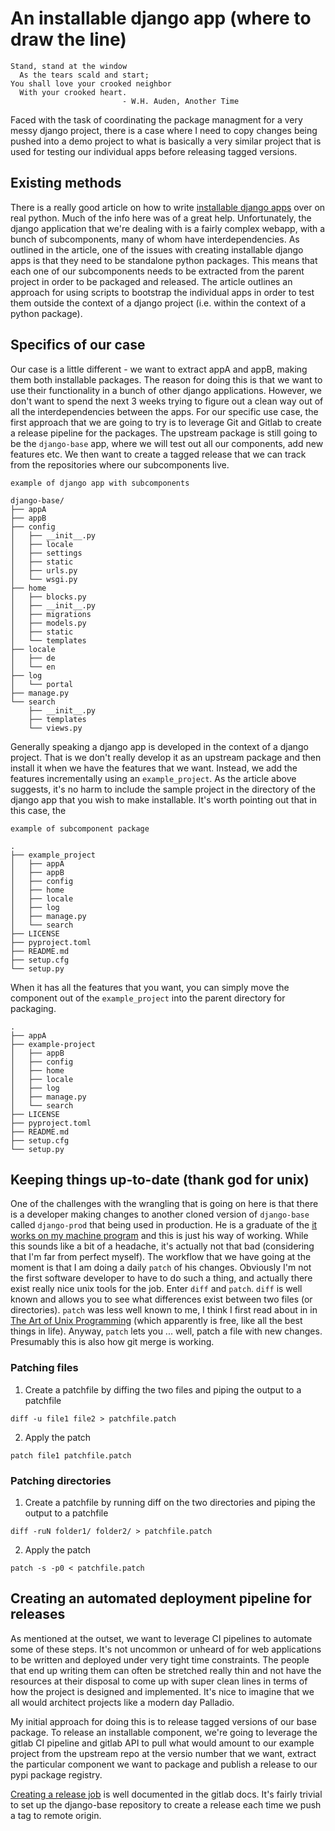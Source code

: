 # An installable django app (where to draw the line)

```
Stand, stand at the window
  As the tears scald and start;
You shall love your crooked neighbor
  With your crooked heart.
                         - W.H. Auden, Another Time
```

Faced with the task of coordinating the package managment for a very messy
django project, there is a case where I need to copy changes being pushed into
a demo project to what is basically a very similar project that is used for
testing our individual apps before releasing tagged versions.

## Existing methods

There is a really good article on how to write [installable django apps](https://realpython.com/installable-django-app/)
over on real python. Much of the info here was of a great help. Unfortunately,
the django application that we're dealing with is a fairly complex webapp, with
a bunch of subcomponents, many of whom have interdependencies. As outlined in
the article, one of the issues with creating installable django apps is that
they need to be standalone python packages. This means that each one of our
subcomponents needs to be extracted from the parent project in order to be
packaged and released. The article outlines an approach for using scripts to
bootstrap the individual apps in order to test them outside the context of a
django project (i.e. within the context of a python package).

## Specifics of our case

Our case is a little different - we want to extract appA and appB, making them both installable
packages. The reason for doing this is that we want to use their functionality
in a bunch of other django applications. However, we don't want to spend the
next 3 weeks trying to figure out a clean way out of all the interdependencies
between the apps. For our specific use case, the first approach that we are
going to try is to leverage Git and Gitlab to create a release pipeline for the
packages. The upstream package is still going to be the `django-base` app,
where we will test out all our components, add new features etc. We then want
to create a tagged release that we can track from the repositories where our
subcomponents live.

```
example of django app with subcomponents

django-base/
├── appA
├── appB
├── config
│   ├── __init__.py
│   ├── locale
│   ├── settings
│   ├── static
│   ├── urls.py
│   └── wsgi.py
├── home
│   ├── blocks.py
│   ├── __init__.py
│   ├── migrations
│   ├── models.py
│   ├── static
│   └── templates
├── locale
│   ├── de
│   └── en
├── log
│   └── portal
├── manage.py
└── search
    ├── __init__.py
    ├── templates
    └── views.py

```

Generally speaking a django app is developed in the context of a django
project. That is we don't really develop it as an upstream package and then
install it when we have the features that we want. Instead, we add the features
incrementally using an `example_project`. As the article above suggests, it's
no harm to include the sample project in the directory of the django app that
you wish to make installable. It's worth pointing out that in this case, the

```
example of subcomponent package

.
├── example_project
│   ├── appA
│   ├── appB
│   ├── config
│   ├── home
│   ├── locale
│   ├── log
│   ├── manage.py
│   └── search
├── LICENSE
├── pyproject.toml
├── README.md
├── setup.cfg
└── setup.py

```

When it has all the features that you want, you can simply move the component out
of the `example_project` into the parent directory for packaging.

```
.
├── appA
├── example-project
│   ├── appB
│   ├── config
│   ├── home
│   ├── locale
│   ├── log
│   ├── manage.py
│   └── search
├── LICENSE
├── pyproject.toml
├── README.md
├── setup.cfg
└── setup.py
```

## Keeping things up-to-date (thank god for unix)

One of the challenges with the wrangling that is going on here is that there is
a developer making changes to another cloned version of `django-base` called
`django-prod` that being used in production. He is a graduate of the [it works on my machine program](https://blog.codinghorror.com/the-works-on-my-machine-certification-program/)
and this is just his way of working. While this sounds like a bit of a
headache, it's actually not that bad (considering that I'm far from perfect
myself). The workflow that we have going at the moment is that I am doing a
daily `patch` of his changes. Obviously I'm not the first software developer to
have to do such a thing, and actually there exist really nice unix tools for
the job. Enter `diff` and `patch`. `diff` is well known and allows you to see
what differences exist between two files (or directories). `patch` was less
well known to me, I think I first read about in in [The Art of Unix
Programming](https://archive.org/details/ost-computer-science-the_art_of_unix_programming-1)
(which apparently is free, like all the best things in life).
Anyway, `patch` lets you ... well, patch a file with new changes. Presumably
this is also how git merge is working.

### Patching files

1. Create a patchfile by diffing the two files and piping the output to a
   patchfile

```
diff -u file1 file2 > patchfile.patch
```

2. Apply the patch

```
patch file1 patchfile.patch
```

### Patching directories

1. Create a patchfile by running diff on the two directories and piping the
   output to a patchfile

```
diff -ruN folder1/ folder2/ > patchfile.patch
```

2. Apply the patch

```
patch -s -p0 < patchfile.patch
```

## Creating an automated deployment pipeline for releases

As mentioned at the outset, we want to leverage CI pipelines to automate some
of these steps. It's not uncommon or unheard of for web applications to be
written and deployed under very tight time constraints. The people that end up
writing them can often be stretched really thin and not have the resources at
their disposal to come up with super clean lines in terms of how the project is
designed and implemented. It's nice to imagine that we all would architect
projects like a modern day Palladio.

My initial approach for doing this is to release tagged
versions of our base package. To release an installable component, we're going
to leverage the gitlab CI pipeline and gitlab API to pull what would amount to
our example project from the upstream repo at the versio number that we want,
extract the particular component we want to package and publish a release to
our pypi package registry.

[Creating a release job](https://docs.gitlab.com/ee/user/project/releases/#create-a-release-by-using-a-cicd-job)
is well documented in the gitlab docs. It's fairly trivial to set up the
django-base repository to create a release each time we push a tag to remote
origin.
